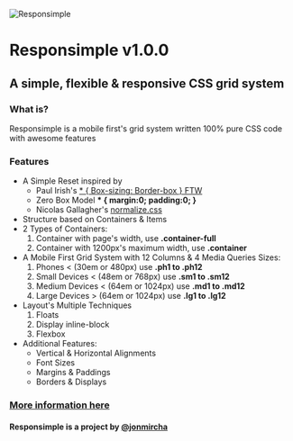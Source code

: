 ![Responsimple](http://jonmircha.github.io/responsimple/img/responsimple-logo.png)
# Responsimple v1.0.0
## A simple, flexible & responsive CSS grid system

### What is?
Responsimple is a mobile first's grid system written 100% pure CSS code with awesome features

### Features
* A Simple Reset inspired by
	* Paul Irish's [* { Box-sizing: Border-box } FTW](http://www.paulirish.com/2012/box-sizing-border-box-ftw/)
	* Zero Box Model **&#42; { margin:0; padding:0; }**
	* Nicolas Gallagher's [normalize.css](http://necolas.github.io/normalize.css/)
* Structure based on Containers & Items
* 2 Types of Containers:
	1. Container with page's width, use **.container-full** 
	2. Container with 1200px's maximum width, use **.container**
* A Mobile First Grid System with 12 Columns & 4 Media Queries Sizes:
	1. Phones &lt; (30em or 480px) use **.ph1 to .ph12**
	2. Small Devices &lt; (48em or 768px) use **.sm1 to .sm12**
	3. Medium Devices &lt; (64em or 1024px) use **.md1 to .md12**
	4. Large Devices &gt; (64em or 1024px) use **.lg1 to .lg12**
* Layout's Multiple Techniques
	1. Floats
	2. Display inline-block
	3. Flexbox
* Additional Features:
	* Vertical & Horizontal Alignments
	* Font Sizes
	* Margins & Paddings
	* Borders & Displays

### [More information here](http://jonmircha.github.io/responsimple "Responsimple Oficial Site")
#### Responsimple is a project by [@jonmircha](http://jonmircha.com "Jonathan MirCha")